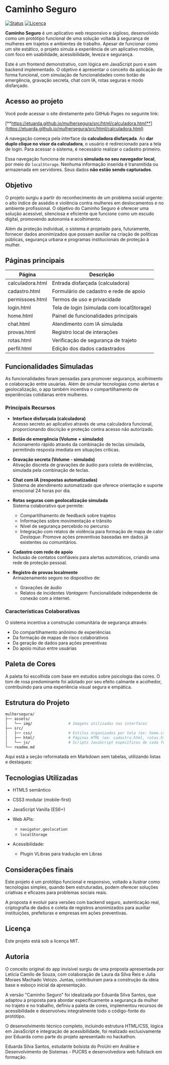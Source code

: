 # Caminho Seguro

[![Status](https://img.shields.io/badge/status-protótipo-informational)](https://shields.io/)
[![Licença](https://img.shields.io/badge/license-MIT-green)](https://opensource.org/licenses/MIT)


**Caminho Seguro** é um aplicativo web responsivo e sigiloso, desenvolvido como um protótipo funcional de uma solução voltada à segurança de mulheres em trajetos e ambientes de trabalho. Apesar de funcionar como um site estático, o projeto simula a experiência de um aplicativo mobile, com foco em usabilidade, acessibilidade, leveza e segurança.

Este é um frontend demonstrativo, com lógica em JavaScript puro e sem backend implementado. O objetivo é apresentar o conceito da aplicação de forma funcional, com simulação de funcionalidades como botão de emergência, gravação secreta, chat com IA, rotas seguras e modo disfarçado.

## Acesso ao projeto

Você pode acessar o site diretamente pelo GitHub Pages no seguinte link:

[**https://etuarda.github.io/mulhersegura/src/html/calculadora.html**](https://etuarda.github.io/mulhersegura/src/html/calculadora.html)

A navegação começa pela interface da **calculadora disfarçada**. Ao **dar duplo clique no visor da calculadora**, o usuário é redirecionado para a tela de login. Para acessar o sistema, é necessário realizar o cadastro primeiro.

Essa navegação funciona de maneira **simulada no seu navegador local**, por meio do `localStorage`. Nenhuma informação inserida é transmitida ou armazenada em servidores. Seus dados **não estão sendo capturados**.

## Objetivo

O projeto surgiu a partir do reconhecimento de um problema social urgente: o alto índice de assédio e violência contra mulheres em deslocamentos e no ambiente profissional. O objetivo do Caminho Seguro é oferecer uma solução acessível, silenciosa e eficiente que funcione como um escudo digital, promovendo autonomia e acolhimento.

Além da proteção individual, o sistema é projetado para, futuramente, fornecer dados anonimizados que possam auxiliar na criação de políticas públicas, segurança urbana e programas institucionais de proteção à mulher.

## Páginas principais

| Página           | Descrição                                 |
| ---------------- | ----------------------------------------- |
| calculadora.html | Entrada disfarçada (calculadora)          |
| cadastro.html    | Formulário de cadastro e rede de apoio    |
| permissoes.html  | Termos de uso e privacidade               |
| login.html       | Tela de login (simulada com localStorage) |
| home.html        | Painel de funcionalidades principais      |
| chat.html        | Atendimento com IA simulada               |
| provas.html      | Registro local de interações              |
| rotas.html       | Verificação de segurança de trajeto       |
| perfil.html      | Edição dos dados cadastrados              |

## Funcionalidades Simuladas

As funcionalidades foram pensadas para promover segurança, acolhimento e colaboração entre usuárias. Além de simular tecnologias como alertas e geolocalização, o app também incentiva o compartilhamento de experiências cotidianas entre mulheres.

### Principais Recursos

- **Interface disfarçada (calculadora)**  
  Acesso secreto ao aplicativo através de uma calculadora funcional, proporcionando discrição e proteção contra acesso não autorizado.

- **Botão de emergência (Volume + simulado)**  
  Acionamento rápido através da combinação de teclas simulada, permitindo resposta imediata em situações críticas.

- **Gravação secreta (Volume - simulado)**  
  Ativação discreta de gravações de áudio para coleta de evidências, simulada pela combinação de teclas.

- **Chat com IA (respostas automatizadas)**  
  Sistema de atendimento automatizado que oferece orientação e suporte emocional 24 horas por dia.

- **Rotas seguras com geolocalização simulada**  
  Sistema colaborativo que permite:
  - Compartilhamento de feedback sobre trajetos
  - Informações sobre movimentação e trânsito
  - Nível de segurança percebido no percurso
  - Integração com relatos de violência para formação de mapa de calor
  *Destaque:* Promove ações preventivas baseadas em dados já existentes ou comunitários.

- **Cadastro com rede de apoio**  
  Inclusão de contatos confiáveis para alertas automáticos, criando uma rede de proteção pessoal.

- **Registro de provas localmente**  
  Armazenamento seguro no dispositivo de:
  - Gravações de áudio
  - Relatos de incidentes
  *Vantagem:* Funcionalidade independente de conexão com a internet.

### Características Colaborativas
O sistema incentiva a construção comunitária de segurança através:
- Do compartilhamento anônimo de experiências
- Da formação de mapas de risco colaborativos
- Da geração de dados para ações preventivas
- Do apoio mútuo entre usuárias


## Paleta de Cores

A paleta foi escolhida com base em estudos sobre psicologia das cores. O tom de rosa predominante foi adotado por seu efeito calmante e acolhedor, contribuindo para uma experiência visual segura e empática.

## Estrutura do Projeto

```bash
mulhersegura/
├── assets/
│   └── img/                # Imagens utilizadas nas interfaces
├── src/
│   ├── css/                # Estilos organizados por tela (ex: home.css, chat.css)
│   ├── html/               # Páginas HTML (ex: cadastro.html, rotas.html, etc.)
│   └── js/                 # Scripts JavaScript específicos de cada funcionalidade
└── readme.md
```

Aqui está a seção reformatada em Markdown sem tabelas, utilizando listas e destaques:


## Tecnologias Utilizadas

* HTML5 semântico
* CSS3 modular (mobile-first)
* JavaScript Vanilla (ES6+)
* Web APIs:

  * `navigator.geolocation`
  * `localStorage`
* Acessibilidade:

  * Plugin VLibras para tradução em Libras


## Considerações finais

Este projeto é um protótipo funcional e responsivo, voltado a ilustrar como tecnologias simples, quando bem estruturadas, podem oferecer soluções criativas e eficazes para problemas sociais reais.

A proposta é evoluir para versões com backend seguro, autenticação real, criptografia de dados e coleta de registros anonimizados para auxiliar instituições, prefeituras e empresas em ações preventivas.

## Licença

Este projeto está sob a licença MIT.

## Autoria

O conceito original do app invisível surgiu de uma proposta apresentada por Letícia Camilo de Souza, com colaboração de Laura da Silva Reis e Julia Moraes Machado Velozo. Juntas, contribuíram para a construção da ideia base e esboço inicial da apresentação.

A versão "Caminho Seguro" foi idealizada por Eduarda Silva Santos, que adaptou a proposta para abordar especificamente a segurança da mulher no trajeto e no trabalho, definiu a paleta de cores, implementou recursos de acessibilidade e desenvolveu integralmente todo o código-fonte do protótipo.

O desenvolvimento técnico completo, incluindo estrutura HTML/CSS, lógica em JavaScript e integração de acessibilidade, foi realizado exclusivamente por Eduarda como parte do projeto apresentado no hackathon.

Eduarda Silva Santos, estudante bolsista do ProUni em Análise e Desenvolvimento de Sistemas - PUCRS e desenvolvedora web fullstack em formação.
